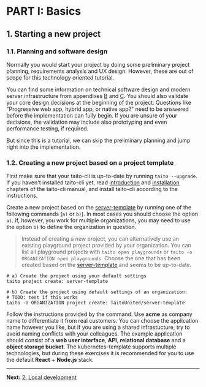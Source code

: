 # PART I: Basics

## 1. Starting a new project

### 1.1. Planning and software design

Normally you would start your project by doing some preliminary project planning, requirements analysis and UX design. However, these are out of scope for this technology oriented tutorial.

You can find some information on technical software design and modern server infrastructure from appendixes [B](b-software-design.md) and [C](c-modern-server-infrastructure.md). You should also validate your core design decisions at the beginning of the project. Questions like "Progressive web app, hybrid app, or native app?" need to be answered before the implementation can fully begin. If you are unsure of your decisions, the validation may include also prototyping and even performance testing, if required.

But since this is a tutorial, we can skip the preliminary planning and jump right into the implementation.

### 1.2. Creating a new project based on a project template

First make sure that your taito-cli is up-to-date by running `taito --upgrade`. If you haven't installed taito-cli yet, read [introduction](https://github.com/TaitoUnited/taito-cli/blob/dev/docs/manual/01-introduction.md) and [installation](https://github.com/TaitoUnited/taito-cli/blob/dev/docs/manual/02-installation.md) chapters of the taito-cli manual, and install taito-cli according to the instructions.

Create a new project based on the [server-template](https://github.com/TaitoUnited/server-template) by running one of the following commands (`a)` or `b)`). In most cases you should choose the option `a)`. If, however, you work for multiple organizations, you may need to use the option `b)` to define the organization in question.

> Instead of creating a new project, you can alternatively use an existing playground project provided by your organization. You can list all playground projects with `taito open playgrounds` or `taito -o ORGANIZATION open playgrounds`. Choose the one that has been created based on the [server-template](https://github.com/TaitoUnited/server-template) and seems to be up-to-date.

```shell
# a) Create the project using your default settings
taito project create: server-template
```

```shell
# b) Create the project using default settings of an organization:
# TODO: test if this works
taito -o ORGANIZATION project create: TaitoUnited/server-template
```

Follow the instructions provided by the command. Use **acme** as company name to differentiate it from real customers. You can choose the application name however you like, but if you are using a shared infrastucture, try to avoid naming conflicts with your colleagues. The example application should consist of a **web user interface**, **API**, **relational database** and a **object storage bucket**. The kubernetes-template supports multiple technologies, but during these exercises it is recommended for you to use the default **React** + **Node.js** stack.

---

**Next:** [2. Local development](02-local-development.md)
